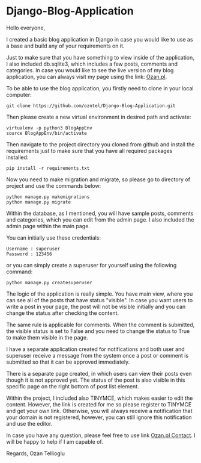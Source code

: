 # Django-Blog-Application
Hello everyone,

I created a basic blog application in Django in case you would like to use as a base and build any of your requirements on it.

Just to make sure that you have something to view inside of the application, I also included db.sqlite3, which includes a few posts, comments and categories.
In case you would like to see the live version of my blog application, you can always visit my page using the link: <a href="https://www.ozan.pl">Ozan.pl</a>.

To be able to use the blog application, you firstly need to clone in your local computer:

```
git clone https://github.com/ozntel/Django-Blog-Application.git
```

Then please create a new virtual environment in desired path and activate:

```
virtualenv -p python3 BlogAppEnv
source BlogAppEnv/bin/activate
```

Then navigate to the project directory you cloned from github and install the requirements just to make sure that you have all required packages installed:

```
pip install -r requirements.txt
```

Now you need to make migration and migrate, so please go to directory of project and use the commands below:

```
python manage.py makemigrations
python manage.py migrate
```

Within the database, as I mentioned, you will have sample posts, comments and categories, which you can edit from the admin page. I also included the admin page within the main page.

You can initially use these credentials:

```
Username : superuser
Password : 123456
```

or you can simply create a superuser for yourself using the following command:

```
python manage.py createsuperuser
```

The logic of the application is really simple. You have main view, where you can see all of the posts that have status "visible". In case you want users to write a post in your page, the post will not be visible initially and you can change the status after checking the content.

The same rule is applicable for comments. When the comment is submitted, the visible status is set to False and you need to change the status to True to make them visible in the page.

I have a separate application created for notifications and both user and superuser receive a message from the system once a post or comment is submitted so that it can be approved immediately. 

There is a separate page created, in which users can view their posts even though it is not approved yet. The status of the post is also visible in this specific page on the right bottom of post list element. 

Within the project, I included also TINYMCE, which makes easier to edit the content. However, the link is created for me so please register to TINYMCE and get your own link. Otherwise, you will always receive a notification that your domain is not registered, however, you can still ignore this notification and use the editor. 

In case you have any question, please feel free to use link <a href="https://www.ozan.pl/contact/">Ozan.pl Contact</a>. I will be happy to help if I am capable of.

Regards,
Ozan Tellioglu
